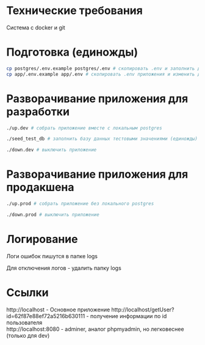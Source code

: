 # Технические требования

Система с docker и git

# Подготовка (единожды)

```bash
cp postgres/.env.example postgres/.env # скопировать .env и заполнить данными postgres - (только для dev разворачивания)
cp app/.env.example app/.env # скопировать .env приложения и изменить данные для postgres
```

# Разворачивание приложения для разработки

```bash
./up.dev # собрать приложение вместе с локальным postgres

./seed_test_db # заполнить базу данных тестовыми значениями (единожды)

./down.dev # выключить приложение
```

# Разворачивание приложения для продакшена

```bash
./up.prod # собрать приложение без локального postgres

./down.prod # выключить приложение
```

# Логирование

Логи ошибок пишутся в папке logs

Для отключения логов - удалить папку logs

# Ссылки

http://localhost - Основное приложение
http://localhost/getUser?id=62f87e88ef72a5216b630111 - получение информации по id пользователя
<br>
http://localhost:8080 - adminer, аналог phpmyadmin, но легковеснее (только для dev)

